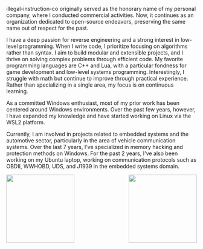 illegal-instruction-co originally served as the honorary name of my personal company, where I conducted commercial activities. 
Now, it continues as an organization dedicated to open-source endeavors, preserving the same name out of respect for the past.

I have a deep passion for reverse engineering and a strong interest in low-level programming. 
When I write code, I prioritize focusing on algorithms rather than syntax. I aim to build modular and extensible projects,
and I thrive on solving complex problems through efficient code. My favorite programming languages are C++ and Lua, with a particular fondness
for game development and low-level systems programming. Interestingly, I struggle with math but continue to improve through practical experience.
Rather than specializing in a single area, my focus is on continuous learning.

As a committed Windows enthusiast, most of my prior work has been centered around Windows environments. 
Over the past few years, however, I have expanded my knowledge and have started working on Linux via the WSL2 platform.

Currently, I am involved in projects related to embedded systems and the automotive sector, particularly in the area of vehicle communication systems. 
Over the last 7 years, I've specialized in memory hacking and protection methods on Windows. For the past 2 years,
I've also been working on my Ubuntu laptop, working on communication protocols such as OBDII, WWHOBD, UDS, and J1939 in the embedded systems domain.

<div>
  <img height="180em" src="https://github-readme-stats.vercel.app/api?username=illegal-instruction-co&show_icons=true&theme=dracula&include_all_commits=true&count_private=true"/>
  <img align="right" height="180em" src="https://github-readme-stats.vercel.app/api/top-langs/?username=illegal-instruction-co&layout=compact&langs_count=7&theme=dracula"/>
</div>

